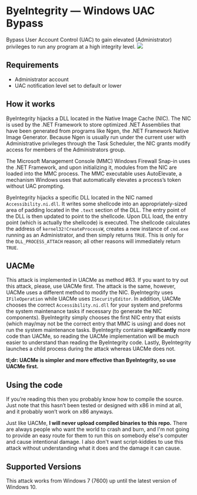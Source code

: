# ByeIntegrity — Windows UAC Bypass
Bypass User Account Control (UAC) to gain elevated (Administrator) privileges to run any program at a high integrity level.
![](example.gif)

## Requirements
- Administrator account
- UAC notification level set to default or lower

## How it works
ByeIntegrity hijacks a DLL located in the Native Image Cache (NIC). The NIC is used by the .NET Framework to store optimized .NET Assemblies that have been generated from programs like Ngen, the .NET Framework Native Image Generator. Because Ngen is usually run under the current user with Administrative privileges through the Task Scheduler, the NIC grants modify access for members of the Administrators group.

The Microsoft Management Console (MMC) Windows Firewall Snap-in uses the .NET Framework, and upon initializing it, modules from the NIC are loaded into the MMC process. The MMC executable uses AutoElevate, a mechanism Windows uses that automatically elevates a process’s token without UAC prompting.

ByeIntegrity hijacks a specific DLL located in the NIC named `Accessibility.ni.dll`. It writes some shellcode into an appropriately-sized area of padding located in the `.text` section of the DLL. The entry point of the DLL is then updated to point to the shellcode. Upon DLL load, the entry point (which is actually the shellcode) is executed. The shellcode calculates the address of `kernel32!CreateProcessW`, creates a new instance of `cmd.exe` running as an Administrator, and then simply returns `TRUE`. This is only for the `DLL_PROCESS_ATTACH` reason; all other reasons will immediately return `TRUE`.
## UACMe
This attack is implemented in UACMe as method #63. If you want to try out this attack, please, use UACMe first. The attack is the same, however, UACMe uses a different method to modify the NIC. ByeIntegrity uses `IFileOperation` while UACMe uses `ISecurityEditor`. In addition, UACMe chooses the correct `Accessibility.ni.dll` for your system and preforms the system maintenance tasks if necessary (to generate the NIC components). ByeIntegrity simply chooses the first NIC entry that exists (which may/may not be the correct entry that MMC is using) and does not run the system maintenance tasks. ByeIntegrity contains **significantly** more code than UACMe, so reading the UACMe implementation will be much easier to understand than reading the ByeIntegrity code. Lastly, ByeIntegrity launches a child process during the attack whereas UACMe does not.

**tl;dr: UACMe is simpler and more effective than ByeIntegrity, so use UACMe first.**
## Using the code
If you’re reading this then you probably know how to compile the source. Just note that this hasn’t been tested or designed with x86 in mind at all, and it probably won’t work on x86 anyways.

Just like UACMe, **I will never upload compiled binaries to this repo.** There are always people who want the world to crash and burn, and I'm not going to provide an easy route for them to run this on somebody else's computer and cause intentional damage. I also don't want script-kiddies to use this attack without understanding what it does and the damage it can cause.
## Supported Versions
This attack works from Windows 7 (7600) up until the latest version of Windows 10.
